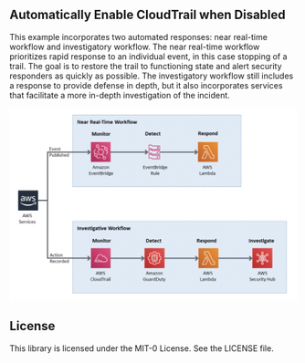 ## Automatically Enable CloudTrail when Disabled

This example incorporates two automated responses: near real-time workflow and investigatory workflow.  The near real-time workflow prioritizes rapid response to an individual event, in this case stopping of a trail.  The goal is to restore the trail to functioning state and alert security responders as quickly as possible.  The investigatory workflow still includes a response to provide defense in depth, but it also incorporates services that facilitate a more in-depth investigation of the incident.

![diagram](images/solution-diagram.png)

## License

This library is licensed under the MIT-0 License. See the LICENSE file.

